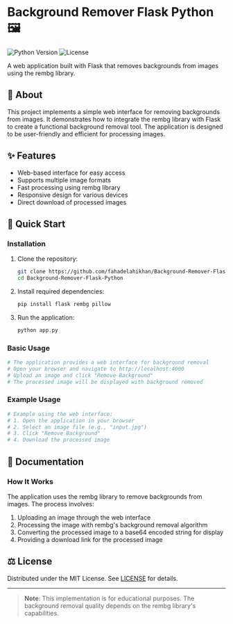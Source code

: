 # Background Remover Flask Python 🖼️

![Python Version](https://img.shields.io/badge/python-3.8%2B-blue)
![License](https://img.shields.io/badge/license-MIT-green)

A web application built with Flask that removes backgrounds from images using the rembg library.

## 📜 About
This project implements a simple web interface for removing backgrounds from images. It demonstrates how to integrate the rembg library with Flask to create a functional background removal tool. The application is designed to be user-friendly and efficient for processing images.

## ✨ Features
- Web-based interface for easy access
- Supports multiple image formats
- Fast processing using rembg library
- Responsive design for various devices
- Direct download of processed images

## 🚀 Quick Start

### Installation
1. Clone the repository:
   ```bash
   git clone https://github.com/fahadelahikhan/Background-Remover-Flask-Python.git
   cd Background-Remover-Flask-Python
   ```

2. Install required dependencies:
   ```bash
   pip install flask rembg pillow
   ```

3. Run the application:
   ```bash
   python app.py
   ```

### Basic Usage
```python
# The application provides a web interface for background removal
# Open your browser and navigate to http://localhost:4000
# Upload an image and click "Remove Background"
# The processed image will be displayed with background removed
```

### Example Usage
```python
# Example using the web interface:
# 1. Open the application in your browser
# 2. Select an image file (e.g., "input.jpg")
# 3. Click "Remove Background"
# 4. Download the processed image
```

## 📖 Documentation
### How It Works
The application uses the rembg library to remove backgrounds from images. The process involves:
1. Uploading an image through the web interface
2. Processing the image with rembg's background removal algorithm
3. Converting the processed image to a base64 encoded string for display
4. Providing a download link for the processed image

## ⚖️ License
Distributed under the MIT License. See [LICENSE](LICENSE) for details.

---

> **Note**: This implementation is for educational purposes. The background removal quality depends on the rembg library's capabilities.
